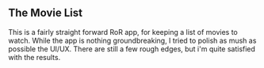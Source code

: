 ## The Movie List

This is a fairly straight forward RoR app, for keeping a list of movies to watch.
While the app is nothing groundbreaking, I tried to polish as mush as possible the UI/UX. 
There are still a few rough edges, but i'm quite satisfied with the results. 


